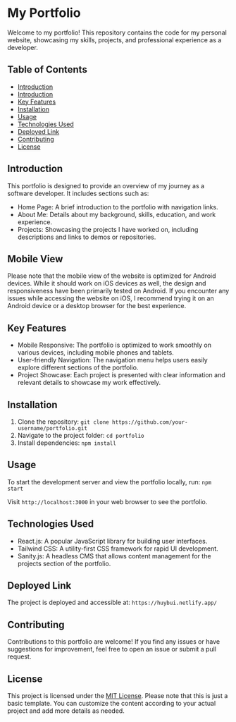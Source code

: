 # My Portfolio

Welcome to my portfolio! This repository contains the code for my personal website, showcasing my skills, projects, and professional experience as a developer.

## Table of Contents
- [Introduction](#introduction)
- [Introduction](#mobile-view)
- [Key Features](#key-features)
- [Installation](#installation)
- [Usage](#usage)
- [Technologies Used](#technologies-used)
- [Deployed Link](#deployed-link)
- [Contributing](#contributing)
- [License](#license)

## Introduction
This portfolio is designed to provide an overview of my journey as a software developer. It includes sections such as:
- Home Page: A brief introduction to the portfolio with navigation links.
- About Me: Details about my background, skills, education, and work experience.
- Projects: Showcasing the projects I have worked on, including descriptions and links to demos or repositories.

## Mobile View

Please note that the mobile view of the website is optimized for Android devices. While it should work on iOS devices as well, the design and responsiveness have been primarily tested on Android. If you encounter any issues while accessing the website on iOS, I recommend trying it on an Android device or a desktop browser for the best experience.

## Key Features
- Mobile Responsive: The portfolio is optimized to work smoothly on various devices, including mobile phones and tablets.
- User-friendly Navigation: The navigation menu helps users easily explore different sections of the portfolio.
- Project Showcase: Each project is presented with clear information and relevant details to showcase my work effectively.

## Installation
1. Clone the repository: `git clone https://github.com/your-username/portfolio.git`
2. Navigate to the project folder: `cd portfolio`
3. Install dependencies: `npm install`

## Usage
To start the development server and view the portfolio locally, run: `npm start`

Visit `http://localhost:3000` in your web browser to see the portfolio.

## Technologies Used
- React.js: A popular JavaScript library for building user interfaces.
- Tailwind CSS: A utility-first CSS framework for rapid UI development.
- Sanity.js: A headless CMS that allows content management for the projects section of the portfolio.

## Deployed Link

The project is deployed and accessible at: `https://huybui.netlify.app/`

## Contributing
Contributions to this portfolio are welcome! If you find any issues or have suggestions for improvement, feel free to open an issue or submit a pull request.

## License
This project is licensed under the [MIT License](LICENSE).
Please note that this is just a basic template. You can customize the content according to your actual project and add more details as needed.





